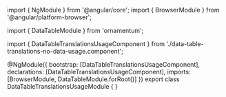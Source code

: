 import { NgModule } from '@angular/core';
import { BrowserModule } from '@angular/platform-browser';
  
import { DataTableModule } from 'ornamentum';
  
import { DataTableTranslationsUsageComponent } from './data-table-translations-no-data-usage.component';

@NgModule({
 bootstrap: [DataTableTranslationsUsageComponent],
 declarations: [DataTableTranslationsUsageComponent],
 imports: [BrowserModule, DataTableModule.forRoot()]
})
export class DataTableTranslationsUsageModule {
}
